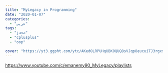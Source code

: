 ```yaml
---
title: "MyLegacy in Programming"
date: "2020-01-07"
categories:
  - "عربي"
tags:
  - "java"
  - "cplusplus"
  - "oop"

cover: "https://yt3.ggpht.com/ytc/AKedOLRPUHqUBK0QUQ8sVJqp8eucuiTJ3rgxxOhGqNzM=s88-c-k-c0x00ffffff-no-rj"
---
```


https://www.youtube.com/c/emanemy90_MyLegacy/playlists
